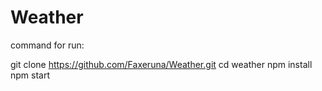 # Weather

command for run:

git clone https://github.com/Faxeruna/Weather.git
cd weather
npm install
npm start
